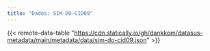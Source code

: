 ```yaml
---
title: "Dados: SIM-DO-CID09"
---
```


{{< remote-data-table "https://cdn.statically.io/gh/dankkom/datasus-metadata/main/metadata/data/sim-do-cid09.json" >}}
